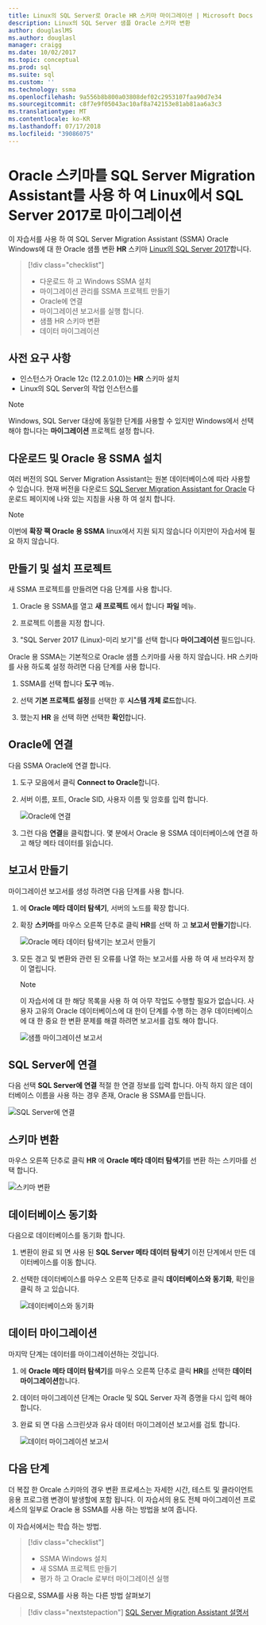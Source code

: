 ```yaml
---
title: Linux의 SQL Server로 Oracle HR 스키마 마이그레이션 | Microsoft Docs
description: Linux의 SQL Server 샘플 Oracle 스키마 변환
author: douglaslMS
ms.author: douglasl
manager: craigg
ms.date: 10/02/2017
ms.topic: conceptual
ms.prod: sql
ms.suite: sql
ms.custom: ''
ms.technology: ssma
ms.openlocfilehash: 9a556b8b800a03808def02c2953107faa90d7e34
ms.sourcegitcommit: c8f7e9f05043ac10af8a742153e81ab81aa6a3c3
ms.translationtype: MT
ms.contentlocale: ko-KR
ms.lasthandoff: 07/17/2018
ms.locfileid: "39086075"
---
```

# <a name="migrate-an-oracle-schema-to-sql-server-2017-on-linux-with-the-sql-server-migration-assistant"></a>Oracle 스키마를 SQL Server Migration Assistant를 사용 하 여 Linux에서 SQL Server 2017로 마이그레이션

이 자습서를 사용 하 여 SQL Server Migration Assistant (SSMA) Oracle Windows에 대 한 Oracle 샘플 변환 **HR** 스키마 [Linux의 SQL Server 2017](../../linux/sql-server-linux-overview.md)합니다.

> [!div class="checklist"]
> * 다운로드 하 고 Windows SSMA 설치
> * 마이그레이션 관리를 SSMA 프로젝트 만들기
> * Oracle에 연결
> * 마이그레이션 보고서를 실행 합니다.
> * 샘플 HR 스키마 변환
> * 데이터 마이그레이션

## <a name="prerequisites"></a>사전 요구 사항

- 인스턴스가 Oracle 12c (12.2.0.1.0)는 **HR** 스키마 설치
- Linux의 SQL Server의 작업 인스턴스를

> [!NOTE]
> Windows, SQL Server 대상에 동일한 단계를 사용할 수 있지만 Windows에서 선택 해야 합니다는 **마이그레이션** 프로젝트 설정 합니다.

## <a name="download-and-install-ssma-for-oracle"></a>다운로드 및 Oracle 용 SSMA 설치

여러 버전의 SQL Server Migration Assistant는 원본 데이터베이스에 따라 사용할 수 있습니다.  현재 버전을 다운로드 [SQL Server Migration Assistant for Oracle](http://aka.ms/ssmafororacle) 다운로드 페이지에 나와 있는 지침을 사용 하 여 설치 합니다.

> [!NOTE]
> 이번에 **확장 팩 Oracle 용 SSMA** linux에서 지원 되지 않습니다 이지만이 자습서에 필요 하지 않습니다.

## <a name="create-and-set-up-project"></a>만들기 및 설치 프로젝트

새 SSMA 프로젝트를 만들려면 다음 단계를 사용 합니다.

1. Oracle 용 SSMA를 열고 **새 프로젝트** 에서 합니다 **파일** 메뉴.

1. 프로젝트 이름을 지정 합니다.

1. "SQL Server 2017 (Linux)-미리 보기"를 선택 합니다 **마이그레이션** 필드입니다.

Oracle 용 SSMA는 기본적으로 Oracle 샘플 스키마를 사용 하지 않습니다. HR 스키마를 사용 하도록 설정 하려면 다음 단계를 사용 합니다.

1. SSMA를 선택 합니다 **도구** 메뉴.

1. 선택 **기본 프로젝트 설정**를 선택한 후 **시스템 개체 로드**합니다.

1. 했는지 **HR** 을 선택 하면 선택한 **확인**합니다.

## <a name="connect-to-oracle"></a>Oracle에 연결

다음 SSMA Oracle에 연결 합니다.

1. 도구 모음에서 클릭 **Connect to Oracle**합니다.

1. 서버 이름, 포트, Oracle SID, 사용자 이름 및 암호를 입력 합니다.

   ![Oracle에 연결](./media/sql-server-linux-convert-from-oracle/ConnectToOracle.png)

1. 그런 다음 **연결**을 클릭합니다. 몇 분에서 Oracle 용 SSMA 데이터베이스에 연결 하 고 해당 메타 데이터를 읽습니다.

## <a name="create-a-report"></a>보고서 만들기

마이그레이션 보고서를 생성 하려면 다음 단계를 사용 합니다.

1. 에 **Oracle 메타 데이터 탐색기**, 서버의 노드를 확장 합니다.

1. 확장 **스키마**를 마우스 오른쪽 단추로 클릭 **HR**를 선택 하 고 **보고서 만들기**합니다.

   ![Oracle 메타 데이터 탐색기는 보고서 만들기](./media/sql-server-linux-convert-from-oracle/CreateReport.png)

1. 모든 경고 및 변환와 관련 된 오류를 나열 하는 보고서를 사용 하 여 새 브라우저 창이 열립니다.

   > [!NOTE]
   > 이 자습서에 대 한 해당 목록을 사용 하 여 아무 작업도 수행할 필요가 없습니다. 사용자 고유의 Oracle 데이터베이스에 대 한이 단계를 수행 하는 경우 데이터베이스에 대 한 중요 한 변환 문제를 해결 하려면 보고서를 검토 해야 합니다.

   ![샘플 마이그레이션 보고서](./media/sql-server-linux-convert-from-oracle/SSMAReport.png)

## <a name="connect-to-sql-server"></a>SQL Server에 연결

다음 선택 **SQL Server에 연결** 적절 한 연결 정보를 입력 합니다.  아직 하지 않은 데이터베이스 이름을 사용 하는 경우 존재, Oracle 용 SSMA를 만듭니다.

![SQL Server에 연결](./media/sql-server-linux-convert-from-oracle/ConnectToSQLServer.png)

## <a name="convert-schema"></a>스키마 변환

마우스 오른쪽 단추로 클릭 **HR** 에 **Oracle 메타 데이터 탐색기**를 변환 하는 스키마를 선택 합니다.

![스키마 변환](./media/sql-server-linux-convert-from-oracle/ConvertSchema.png)

## <a name="synchronize-database"></a>데이터베이스 동기화

다음으로 데이터베이스를 동기화 합니다.

1. 변환이 완료 되 면 사용 된 **SQL Server 메타 데이터 탐색기** 이전 단계에서 만든 데이터베이스를 이동 합니다.

1. 선택한 데이터베이스를 마우스 오른쪽 단추로 클릭 **데이터베이스와 동기화**, 확인을 클릭 하 고 있습니다.

   ![데이터베이스와 동기화](./media/sql-server-linux-convert-from-oracle/SynchronizeWithDatabase.png)

## <a name="migrate-data"></a>데이터 마이그레이션

마지막 단계는 데이터를 마이그레이션하는 것입니다.

1. 에 **Oracle 메타 데이터 탐색기**를 마우스 오른쪽 단추로 클릭 **HR**를 선택한 **데이터 마이그레이션**합니다.

1. 데이터 마이그레이션 단계는 Oracle 및 SQL Server 자격 증명을 다시 입력 해야 합니다.

1. 완료 되 면 다음 스크린샷과 유사 데이터 마이그레이션 보고서를 검토 합니다.

   ![데이터 마이그레이션 보고서](./media/sql-server-linux-convert-from-oracle/DataMigrationReport.png)

## <a name="next-steps"></a>다음 단계

더 복잡 한 Orcale 스키마의 경우 변환 프로세스는 자세한 시간, 테스트 및 클라이언트 응용 프로그램 변경이 발생할에 포함 됩니다. 이 자습서의 용도 전체 마이그레이션 프로세스의 일부로 Oracle 용 SSMA를 사용 하는 방법을 보여 줍니다.

이 자습서에서는 학습 하는 방법.
> [!div class="checklist"]
> * SSMA Windows 설치
> * 새 SSMA 프로젝트 만들기
> * 평가 하 고 Oracle 로부터 마이그레이션 실행

다음으로, SSMA를 사용 하는 다른 방법 살펴보기

> [!div class="nextstepaction"]
>[SQL Server Migration Assistant 설명서](../sql-server-migration-assistant.md)
